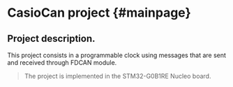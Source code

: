 CasioCan project {#mainpage}
============

Project description.
-------------

This project consists in a programmable clock using messages that are sent and received through FDCAN module. 


> The project is implemented in the STM32-G0B1RE Nucleo board.



